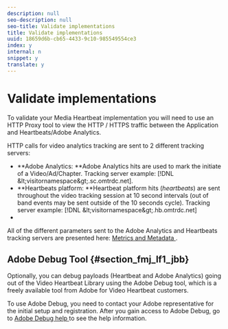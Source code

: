 ```yaml
---
description: null
seo-description: null
seo-title: Validate implementations
title: Validate implementations
uuid: 18659d6b-cb65-4433-9c10-985549554ce3
index: y
internal: n
snippet: y
translate: y
---
```


# Validate implementations

To validate your Media Heartbeat implementation you will need to use an HTTP Proxy tool to view the HTTP / HTTPS traffic between the Application and Heartbeats/Adobe Analytics. 

HTTP calls for video analytics tracking are sent to 2 different tracking servers: 


* **Adobe Analytics: **Adobe Analytics hits are used to mark the initiate of a Video/Ad/Chapter. Tracking server example: [!DNL  &amp;lt;visitornamespace&amp;gt;.sc.omtrdc.net].
* **Heartbeats platform: **Heartbeat platform hits (*heartbeats*) are sent throughout the video tracking session at 10 second intervals (out of band events may be sent outside of the 10 seconds cycle). Tracking server example: [!DNL  &amp;lt;visitornamespace&amp;gt;.hb.omtrdc.net]
*


All of the different parameters sent to the Adobe Analytics and Heartbeats tracking servers are presented here: [ Metrics and Metadata ](https://marketing-stage.adobe.com/resources/help/en_US/sc/appmeasurement/hbvideo/c_vhl_metrics-and-metadata.html).

## Adobe Debug Tool {#section_fmj_lf1_jbb}

Optionally, you can debug payloads (Heartbeat and Adobe Analytics) going out of the Video Heartbeat Library using the Adobe Debug tool, which is a freely available tool from Adobe for Video Heartbeat customers.

To use Adobe Debug, you need to contact your Adobe representative for the initial setup and registration. After you gain access to Adobe Debug, go to [ Adobe Debug help ](https://debug.adobe.com/login?next=/#/help/) to see the help information. 
